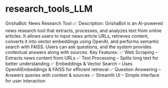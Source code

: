 # research_tools_LLM
GrishaBot: News Research Tool 📈 Description: GrishaBot is an AI-powered news research tool that extracts, processes, and analyzes text from online articles. It allows users to input news article URLs, retrieves content, converts it into vector embeddings using OpenAI, and performs semantic search with FAISS. Users can ask questions,  and the system provides contextual answers along with sources.
Key Features:
✅ Web Scraping – Extracts news content from URLs
✅ Text Processing – Splits long text for better understanding
✅ Embeddings & Vector Search – Uses OpenAIEmbeddings & FAISS for efficient retrieval
✅ Question Answering – Answers queries with context & sources
✅ Streamlit UI – Simple interface for user interaction

